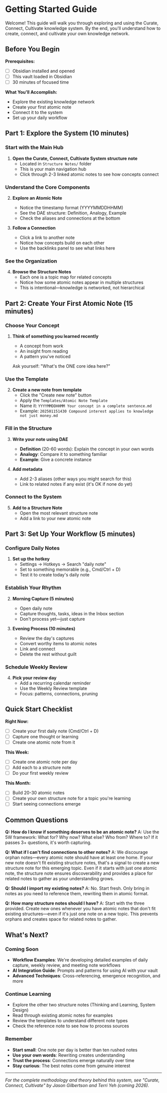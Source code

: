 # Getting Started Guide

Welcome! This guide will walk you through exploring and using the Curate, Connect, Cultivate knowledge system. By the end, you'll understand how to create, connect, and cultivate your own knowledge network.

## Before You Begin

**Prerequisites:**
- [ ] Obsidian installed and opened
- [ ] This vault loaded in Obsidian
- [ ] 30 minutes of focused time

**What You'll Accomplish:**
- Explore the existing knowledge network
- Create your first atomic note
- Connect it to the system
- Set up your daily workflow

## Part 1: Explore the System (10 minutes)

### Start with the Main Hub

1. **Open the Curate, Connect, Cultivate System structure note**
	- Located in `Structure Notes/` folder
	- This is your main navigation hub
	- Click through 2-3 linked atomic notes to see how concepts connect

### Understand the Core Components

2. **Explore an Atomic Note**
	- Notice the timestamp format (YYYYMMDDHHMM)
	- See the DAE structure: Definition, Analogy, Example
	- Check the aliases and connections at the bottom

3. **Follow a Connection**
	- Click a link to another note
	- Notice how concepts build on each other
	- Use the backlinks panel to see what links here

### See the Organization

4. **Browse the Structure Notes**
	- Each one is a topic map for related concepts
	- Notice how some atomic notes appear in multiple structures
	- This is intentional—knowledge is networked, not hierarchical

## Part 2: Create Your First Atomic Note (15 minutes)

### Choose Your Concept

1. **Think of something you learned recently**
	- A concept from work
	- An insight from reading
	- A pattern you've noticed

	Ask yourself: "What's the ONE core idea here?"

### Use the Template

2. **Create a new note from template**
	- Click the "Create new note" button
	- Apply the `Templates/Atomic Note Template`
	- Name it: `YYYYMMDDHHMM Your concept in a complete sentence.md`
	- Example: `202501151430 Compound interest applies to knowledge not just money.md`

### Fill in the Structure

3. **Write your note using DAE**
	- **Definition** (20-60 words): Explain the concept in your own words
	- **Analogy**: Compare it to something familiar
	- **Example**: Give a concrete instance

4. **Add metadata**
	- Add 2-3 aliases (other ways you might search for this)
	- Link to related notes if any exist (it's OK if none do yet)

### Connect to the System

5. **Add to a Structure Note**
	- Open the most relevant structure note
	- Add a link to your new atomic note

## Part 3: Set Up Your Workflow (5 minutes)

### Configure Daily Notes

1. **Set up the hotkey**
	- Settings → Hotkeys → Search "daily note"
	- Set to something memorable (e.g., Cmd/Ctrl + D)
	- Test it to create today's daily note

### Establish Your Rhythm

2. **Morning Capture (5 minutes)**
	- Open daily note
	- Capture thoughts, tasks, ideas in the Inbox section
	- Don't process yet—just capture

3. **Evening Process (10 minutes)**
	- Review the day's captures
	- Convert worthy items to atomic notes
	- Link and connect
	- Delete the rest without guilt

### Schedule Weekly Review

4. **Pick your review day**
	- Add a recurring calendar reminder
	- Use the Weekly Review template
	- Focus: patterns, connections, pruning

## Quick Start Checklist

**Right Now:**
- [ ] Create your first daily note (Cmd/Ctrl + D)
- [ ] Capture one thought or learning
- [ ] Create one atomic note from it

**This Week:**
- [ ] Create one atomic note per day
- [ ] Add each to a structure note
- [ ] Do your first weekly review

**This Month:**
- [ ] Build 20-30 atomic notes
- [ ] Create your own structure note for a topic you're learning
- [ ] Start seeing connections emerge

## Common Questions

**Q: How do I know if something deserves to be an atomic note?**
A: Use the 5W framework: What for? Why now? What else? Who from? Where to? If it passes 3+ questions, it's worth capturing.

**Q: What if I can't find connections to other notes?**
A: We discourage orphan notes—every atomic note should have at least one home. If your new note doesn't fit existing structure notes, that's a signal to create a new structure note for this emerging topic. Even if it starts with just one atomic note, the structure note ensures discoverability and provides a place for related notes to gather as your understanding grows.

**Q: Should I import my existing notes?**
A: No. Start fresh. Only bring in notes as you need to reference them, rewriting them in atomic format.

**Q: How many structure notes should I have?**
A: Start with the three provided. Create new ones whenever you have atomic notes that don't fit existing structures—even if it's just one note on a new topic. This prevents orphans and creates space for related notes to gather.

## What's Next?

### Coming Soon

- **Workflow Examples**: We're developing detailed examples of daily capture, weekly review, and meeting note workflows
- **AI Integration Guide**: Prompts and patterns for using AI with your vault
- **Advanced Techniques**: Cross-referencing, emergence recognition, and more

### Continue Learning

- Explore the other two structure notes (Thinking and Learning, System Design)
- Read through existing atomic notes for examples
- Review the templates to understand different note types
- Check the reference note to see how to process sources

### Remember

- **Start small**: One note per day is better than ten rushed notes
- **Use your own words**: Rewriting creates understanding
- **Trust the process**: Connections emerge naturally over time
- **Stay curious**: The best notes come from genuine interest

---

*For the complete methodology and theory behind this system, see "Curate, Connect, Cultivate" by Jason Gilbertson and Terri Yeh (coming 2026).*
